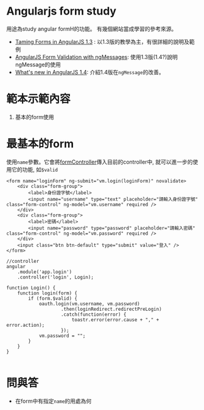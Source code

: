 ﻿Angularjs form study
===
用途為study angular formH的功能。 有幾個網站當成學習的參考來源。

* [Taming Forms in AngularJS 1.3](http://www.yearofmoo.com/2014/09/taming-forms-in-angularjs-1-3.html) : 以1.3版的教學為主，有很詳細的說明及範例
* [AngularJS Form Validation with ngMessages](https://scotch.io/tutorials/angularjs-form-validation-with-ngmessages): 使用1.3版(1.4?)說明ngMessage的使用
* [What's new in AngularJS 1.4](http://blog.ninja-squad.com/2015/07/21/what-is-new-angularjs-1.4/): 介紹1.4版在`ngMessage`的改善。


# 範本示範內容
1. 基本的form使用


# 最基本的form
使用`name`參數。它會將[formController](https://docs.angularjs.org/api/ng/type/form.FormController)傳入目前的controller中, 就可以進一步的使用它的功能, 如`$valid`

```
<form name="loginForm" ng-submit="vm.login(loginForm)" novalidate>
	<div class="form-group">
		<label>身份證字號</label>
		<input name="username" type="text" placeholder="請輸入身份證字號" class="form-control" ng-model="vm.username" required />
	</div>
	<div class="form-group">
		<label>密碼</label>
		<input name="password" type="password" placeholder="請輸入密碼" class="form-control" ng-model="vm.password" required />
	</div>
	<input class="btn btn-default" type="submit" value="登入" />
</form>

//controller
angular
	.module('app.login')
	.controller('login', Login);

function Login() {
	function login(form) {
		if (form.$valid) {
			oauth.login(vm.username, vm.password)
					.then(loginRedirect.redirectPreLogin)
					.catch(function(error) {
						toastr.error(error.cause + "," + error.action);
					});
			vm.password = "";
		}
	}
}
         
```

# 問與答
* 在form中有指定`name`的用處為何